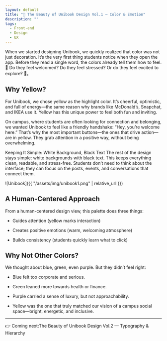 ```yaml
---
layout: default
title: "🎨 The Beauty of Unibook Design Vol.1 — Color & Emotion"
description: ""
tags:
  - Front-end
  - Design
  - UX
---
```

When we started designing Unibook, we quickly realized that color was not just decoration. It’s the very first thing students notice when they open the app. Before they read a single word, the colors already tell them how to feel. 🤩 Do they feel welcomed? Do they feel stressed? Or do they feel excited to explore? 🥰。

## Why Yellow?
For Unibook, we chose yellow as the highlight color. It’s cheerful, optimistic, and full of energy—the same reason why brands like McDonald’s, Snapchat, and IKEA use it. Yellow has this unique power to feel both fun and inviting.

On campus, where students are often looking for connection and belonging, we wanted Unibook to feel like a friendly handshake: “Hey, you’re welcome here.” That’s why the most important buttons—the ones that drive action—are in yellow. They grab attention in a positive way, without being overwhelming.

Keeping It Simple: White Background, Black Text
The rest of the design stays simple: white backgrounds with black text. This keeps everything clean, readable, and stress-free. Students don’t need to think about the interface; they can focus on the posts, events, and conversations that connect them.

![Unibook]({{ "/assets/img/unibook1.png" | relative_url }})

## A Human-Centered Approach
From a human-centered design view, this palette does three things:

- Guides attention (yellow marks interaction)

- Creates positive emotions (warm, welcoming atmosphere)

- Builds consistency (students quickly learn what to click)



## Why Not Other Colors?
We thought about blue, green, even purple. But they didn’t feel right:

- Blue felt too corporate and serious.

- Green leaned more towards health or finance.

- Purple carried a sense of luxury, but not approachability.

- Yellow was the one that truly matched our vision of a campus social space—bright, energetic, and inclusive.

---

👉 Coming next:The Beauty of Unibook Design Vol.2 — Typography & Hierarchy
